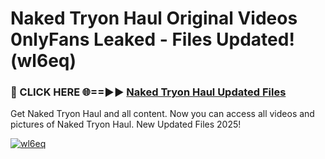 # Naked Tryon Haul Original Videos 0nlyFans Leaked - Files Updated! (wl6eq)

<h3>🔴 CLICK HERE 🌐==►► <a href="https://tinyurl.com/up5wt9bj" rel="nofollow">Naked Tryon Haul Updated Files</a></h3>

Get Naked Tryon Haul and all content. Now you can access all videos and pictures of Naked Tryon Haul. New Updated Files 2025!

[![wl6eq](https://i.imgur.com/ABiUzMV.gif)](https://tinyurl.com/up5wt9bj)
